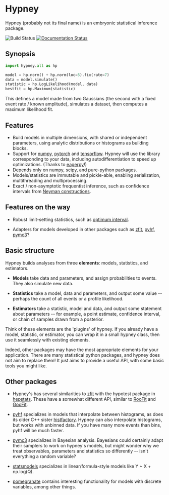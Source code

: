 Hypney
======

Hypney (probably not its final name) is an embryonic statistical inference package.

![Build Status](https://github.com/JelleAalbers/hypney/actions/workflows/pytest.yml/badge.svg)
[![Documentation Status](https://readthedocs.org/projects/hypney/badge/?version=latest)](https://hypney.readthedocs.io/en/latest/?badge=latest)

Synopsis
--------

```python
import hypney.all as hp

model = hp.norm() + hp.norm(loc=5).fix(rate=7)
data = model.simulate()
statistic = hp.LogLikelihood(model, data)
bestfit = hp.Maximum(statistic)
```

This defines a model made from two Gaussians (the second with a fixed event rate / known amplitude), simulates a dataset, then computes a maximum likelihood fit.


Features
--------
  * Build models in multiple dimensions, with shared or independent parameters, using analytic distributions or histograms as building blocks.
  * Support for [numpy](https://numpy.org/), [pytorch](https://pytorch.org/) and [tensorflow](https://www.tensorflow.org/). Hypney will use the library corresponding to your data, including autodifferentiation to speed up optimizations. (Thanks to [eagerpy](https://github.com/jonasrauber/eagerpy)!)
  * Depends only on numpy, scipy, and pure-python packages.
  * Models/statistics are immutable and pickle-able, enabling serialization, multithreading and multiprocessing.
  * Exact / non-asymptotic frequentist inference, such as confidence intervals from [Neyman constructions](https://en.wikipedia.org/wiki/Neyman_construction).

Features on the way
-------------------

 * Robust limit-setting statistics, such as [optimum interval](https://arxiv.org/abs/physics/0203002).

 * Adapters for models developed in other packages such as [zfit](https://github.com/zfit/zfit), [pyhf](https://github.com/scikit-hep/pyhf), [pymc3](https://github.com/pymc-devs/pymc3)?


Basic structure
----------------
Hypney builds analyses from three **elements**: models, statistics, and estimators.

  * **Models** take data and parameters, and assign probabilities to events. They also simulate new data.

  * **Statistics** take a model, data and parameters, and output some value -- perhaps the count of all events or a profile likelihood.

  * **Estimators** take a statistic, model and data, and output some statement about parameters -- for example, a point estimate, confidence interval, or chain of samples drawn from a posterior.

Think of these elements are the 'plugins' of hypney. If you already have a model, statistic, or estimator, you can wrap it in a small hypney class, then use it seamlessly with existing elements.

Indeed, other packages may have the most appropriate elements for your application. There are many statistical python packages, and hypney does not aim to replace them! It just aims to provide a useful API, with some basic tools you might like.

Other packages
--------------

  * Hypney's has several similarities to [zfit](https://github.com/zfit/zfit) with the hypotest package in [hepstats](https://github.com/scikit-hep/hepstats). These have a somewhat different API, similar to [RooFit](https://root.cern/manual/roofit/) and [GooFit](https://github.com/GooFit/GooFit).

  * [pyhf](https://github.com/scikit-hep/pyhf) specializes in models that interpolate between histograms, as does its older C++ sister [histfactory](https://root.cern/doc/master/group__HistFactory.html). Hypney can also interpolate histograms, but works with unbinned data. If you have many more events than bins, pyhf will be much faster.

  * [pymc3](https://github.com/pymc-devs/pymc3) specializes in Bayesian analysis. Bayesians could certainly adapt their samplers to work on hypney's models, but might wonder why we treat observables, parameters and statistics so differently -- isn't everything a random variable?

  * [statsmodels](https://github.com/statsmodels/statsmodels) specializes in linear/formula-style models like Y ~ X + np.log(Q).

  * [pomegranate](https://github.com/jmschrei/pomegranate) contains interesting functionality for models with discrete variables, among other things.
